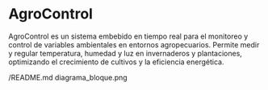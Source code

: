 # AgroControl
AgroControl es un sistema embebido en tiempo real para el monitoreo y control de variables ambientales en entornos agropecuarios. Permite medir y regular temperatura, humedad y luz en invernaderos y plantaciones, optimizando el crecimiento de cultivos y la eficiencia energética.


/README.md
diagrama_bloque.png
